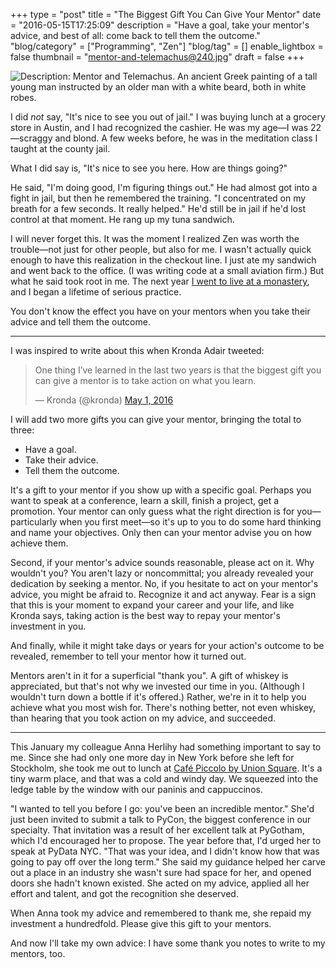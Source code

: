 +++
type = "post"
title = "The Biggest Gift You Can Give Your Mentor"
date = "2016-05-15T17:25:09"
description = "Have a goal, take your mentor's advice, and best of all: come back to tell them the outcome."
"blog/category" = ["Programming", "Zen"]
"blog/tag" = []
enable_lightbox = false
thumbnail = "mentor-and-telemachus@240.jpg"
draft = false
+++

<p><img alt="Description: Mentor and Telemachus. An ancient Greek painting of a tall young man instructed by an older man with a white beard, both in white robes." src="mentor-and-telemachus.jpg" /></p>
<p>I did <em>not</em> say, "It's nice to see you out of jail." I was buying lunch at a grocery store in Austin, and I had recognized the cashier. He was my age&mdash;I was 22&mdash;scraggy and blond. A few weeks before, he was in the meditation class I taught at the county jail.</p>
<p>What I did say is, "It's nice to see you here. How are things going?"</p>
<p>He said, "I'm doing good, I'm figuring things out." He had almost got into a fight in jail, but then he remembered the training. "I concentrated on my breath for a few seconds. It really helped." He'd still be in jail if he'd lost control at that moment. He rang up my tuna sandwich.</p>
<p>I will never forget this. It was the moment I realized Zen was worth the trouble&mdash;not just for other people, but also for me. I wasn't actually quick enough to have this realization in the checkout line. I just ate my sandwich and went back to the office. (I was writing code at a small aviation firm.) But what he said took root in me. The next year <a href="/blog/zen-mountain-center/">I went to live at a monastery</a>, and I began a lifetime of serious practice.</p>
<p>You don't know the effect you have on your mentors when you take their advice and tell them the outcome.</p>
<hr />
<p>I was inspired to write about this when Kronda Adair tweeted:</p>
<blockquote class="twitter-tweet" data-lang="en"><p lang="en" dir="ltr">One thing I’ve learned in the last two years is that the biggest gift you can give a mentor is to take action on what you learn.</p>&mdash; Kronda (@kronda) <a href="https://twitter.com/kronda/status/726652476481400832">May 1, 2016</a></blockquote>

<script async src="//platform.twitter.com/widgets.js" charset="utf-8"></script>

<p>I will add two more gifts you can give your mentor, bringing the total to three:</p>
<ul>
<li>Have a goal.</li>
<li>Take their advice.</li>
<li>Tell them the outcome.</li>
</ul>
<p>It's a gift to your mentor if you show up with a specific goal. Perhaps you want to speak at a conference, learn a skill, finish a project, get a promotion. Your mentor can only guess what the right direction is for you&mdash;particularly when you first meet&mdash;so it's up to you to do some hard thinking and name your objectives. Only then can your mentor advise you on how achieve them.</p>
<p>Second, if your mentor's advice sounds reasonable, please act on it. Why wouldn't you? You aren't lazy or noncommittal; you already revealed your dedication by seeking a mentor. No, if you hesitate to act on your mentor's advice, you might be afraid to. Recognize it and act anyway. Fear is a sign that this is your moment to expand your career and your life, and like Kronda says, taking action is the best way to repay your mentor's investment in you.</p>
<p>And finally, while it might take days or years for your action's outcome to be revealed, remember to tell your mentor how it turned out.</p>
<p>Mentors aren't in it for a superficial "thank you". A gift of whiskey is appreciated, but that's not why we invested our time in you. (Although I wouldn't turn down a bottle if it's offered.) Rather, we're in it to help you achieve what you most wish for. There's nothing better, not even whiskey, than hearing that you took action on my advice, and succeeded.</p>
<hr />
<p>This January my colleague Anna Herlihy had something important to say to me. Since she had only one more day in New York before she left for Stockholm, she took me out to lunch at <a href="https://www.yelp.com/biz/piccolo-cafe-new-york">Café Piccolo by Union Square</a>. It's a tiny warm place, and that was a cold and windy day. We squeezed into the ledge table by the window with our paninis and cappuccinos.</p>
<p>"I wanted to tell you before I go: you've been an incredible mentor." She'd just been invited to submit a talk to PyCon, the biggest conference in our specialty. That invitation was a result of her excellent talk at PyGotham, which I'd encouraged her to propose. The year before that, I'd urged her to speak at PyData NYC. "That was your idea, and I didn't know how that was going to pay off over the long term." She said my guidance helped her carve out a place in an industry she wasn't sure had space for her, and opened doors she hadn't known existed. She acted on my advice, applied all her effort and talent, and got the recognition she deserved. </p>
<p>When Anna took my advice and remembered to thank me, she repaid my investment a hundredfold. Please give this gift to your mentors.</p>
<p>And now I'll take my own advice: I have some thank you notes to write to my mentors, too.</p>
    